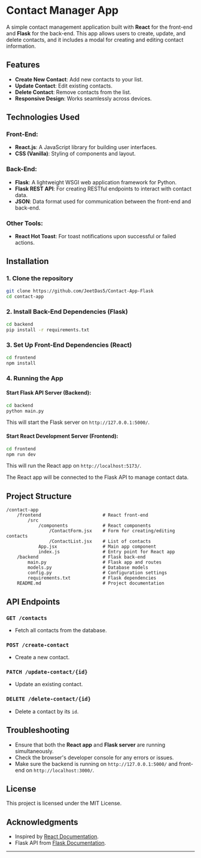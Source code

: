 # Contact Manager App

A simple contact management application built with **React** for the front-end and **Flask** for the back-end. This app allows users to create, update, and delete contacts, and it includes a modal for creating and editing contact information.

## Features

- **Create New Contact**: Add new contacts to your list.
- **Update Contact**: Edit existing contacts.
- **Delete Contact**: Remove contacts from the list.
- **Responsive Design**: Works seamlessly across devices.

## Technologies Used

### Front-End:

- **React.js**: A JavaScript library for building user interfaces.
- **CSS (Vanilla)**: Styling of components and layout.

### Back-End:

- **Flask**: A lightweight WSGI web application framework for Python.
- **Flask REST API**: For creating RESTful endpoints to interact with contact data.
- **JSON**: Data format used for communication between the front-end and back-end.

### Other Tools:

- **React Hot Toast**: For toast notifications upon successful or failed actions.

## Installation

### 1. Clone the repository

```bash
git clone https://github.com/JeetDas5/Contact-App-Flask
cd contact-app
```

### 2. Install Back-End Dependencies (Flask)

```bash
cd backend
pip install -r requirements.txt
```

### 3. Set Up Front-End Dependencies (React)

```bash
cd frontend
npm install
```

### 4. Running the App

#### Start Flask API Server (Backend):

```bash
cd backend
python main.py
```

This will start the Flask server on `http://127.0.0.1:5000/`.

#### Start React Development Server (Frontend):

```bash
cd frontend
npm run dev
```

This will run the React app on `http://localhost:5173/`.

The React app will be connected to the Flask API to manage contact data.

## Project Structure

```
/contact-app
    /frontend                       # React front-end
        /src
            /components             # React components
                /ContactForm.jsx    # Form for creating/editing contacts
                /ContactList.jsx    # List of contacts
            App.jsx                 # Main app component
            index.js                # Entry point for React app
    /backend                        # Flask back-end
        main.py                     # Flask app and routes
        models.py                   # Database models
        config.py                   # Configuration settings
        requirements.txt            # Flask dependencies
    README.md                       # Project documentation
```

## API Endpoints

### `GET /contacts`

- Fetch all contacts from the database.

### `POST /create-contact`

- Create a new contact.

### `PATCH /update-contact/{id}`

- Update an existing contact.

### `DELETE /delete-contact/{id}`

- Delete a contact by its `id`.

## Troubleshooting

- Ensure that both the **React app** and **Flask server** are running simultaneously.
- Check the browser's developer console for any errors or issues.
- Make sure the backend is running on `http://127.0.0.1:5000/` and front-end on `http://localhost:3000/`.

## License

This project is licensed under the MIT License.

## Acknowledgments

- Inspired by [React Documentation](https://reactjs.org/docs/getting-started.html).
- Flask API from [Flask Documentation](https://flask.palletsprojects.com/).

---
